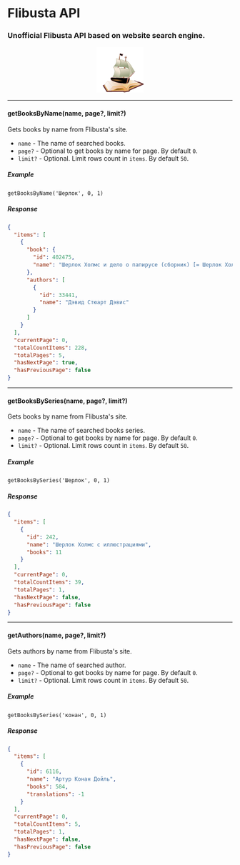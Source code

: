 # Flibusta API

###  Unofficial Flibusta API based on website search engine.

<p align="center">
    <img src="images/bluebreeze_logo.png">
</p>

<hr/>

#### getBooksByName(name, page?, limit?)
Gets books by name from Flibusta's site.

* `name` - The name of searched books.
* `page?` - Optional to get books by name for page. By default `0`.
* `limit?` - Optional. Limit rows count in `items`. By default `50`.

##### Example
`getBooksByName('Шерлок', 0, 1)`
##### Response
```json
{
  "items": [
    {
      "book": {
        "id": 402475,
        "name": "Шерлок Холмс и дело о папирусе (сборник) [= Шерлок Холмс против графа Дракулы (сборник)]"
      },
      "authors": [
        {
          "id": 33441,
          "name": "Дэвид Стюарт Дэвис"
        }
      ]
    }
  ],
  "currentPage": 0,
  "totalCountItems": 228,
  "totalPages": 5,
  "hasNextPage": true,
  "hasPreviousPage": false
}
```
<hr/>

#### getBooksBySeries(name, page?, limit?)
Gets books by name from Flibusta's site.

* `name` - The name of searched books series.
* `page?` - Optional to get books by name for page. By default `0`.
* `limit?` - Optional. Limit rows count in `items`. By default `50`.

##### Example
`getBooksBySeries('Шерлок', 0, 1)`
##### Response
```json
{
  "items": [
    {
      "id": 242,
      "name": "Шерлок Холмс с иллюстрациями",
      "books": 11
    }
  ],
  "currentPage": 0,
  "totalCountItems": 39,
  "totalPages": 1,
  "hasNextPage": false,
  "hasPreviousPage": false
}
```
<hr/>

#### getAuthors(name, page?, limit?)
Gets authors by name from Flibusta's site.

* `name` - The name of searched author.
* `page?` - Optional to get books by name for page. By default `0`.
* `limit?` - Optional. Limit rows count in `items`. By default `50`.

##### Example
`getBooksBySeries('конан', 0, 1)`
##### Response
```json
{
  "items": [
    {
      "id": 6116,
      "name": "Артур Конан Дойль",
      "books": 584,
      "translations": -1
    }
  ],
  "currentPage": 0,
  "totalCountItems": 5,
  "totalPages": 1,
  "hasNextPage": false,
  "hasPreviousPage": false
}
```
